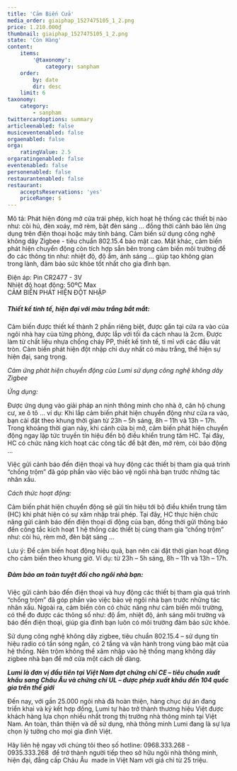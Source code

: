 ```yaml
---
title: 'Cảm Biến Cửa'
media_order: giaiphap_1527475105_1_2.png
price: 1.210.000₫
thumbnail: giaiphap_1527475105_1_2.png
state: 'Còn Hàng'
content:
    items:
        '@taxonomy':
            category: sanpham
    order:
        by: date
        dir: desc
    limit: 6
taxonomy:
    category:
        - sanpham
twittercardoptions: summary
articleenabled: false
musiceventenabled: false
orgaenabled: false
orga:
    ratingValue: 2.5
orgaratingenabled: false
eventenabled: false
personenabled: false
restaurantenabled: false
restaurant:
    acceptsReservations: 'yes'
    priceRange: $
---
```


<p>M&ocirc; tả: Ph&aacute;t hiện đ&oacute;ng mở cửa tr&aacute;i ph&eacute;p, k&iacute;ch hoạt hệ thống c&aacute;c thiết bị n&agrave;o như: c&ograve;i h&uacute;, đ&egrave;n xo&aacute;y, mở r&egrave;m, bật đ&egrave;n s&aacute;ng &hellip; đồng thời cảnh b&aacute;o l&ecirc;n ứng dụng tr&ecirc;n điện thoại hoặc m&aacute;y t&iacute;nh bảng. Cảm biến sử dụng c&ocirc;ng nghệ kh&ocirc;ng d&acirc;y Zigbee - ti&ecirc;u chuẩn 802.15.4 bảo mật cao. Mặt kh&aacute;c, cảm biến ph&aacute;t hiện chuyển động c&ograve;n t&iacute;ch hợp sẵn b&ecirc;n trong cảm biến m&ocirc;i trường để đo c&aacute;c th&ocirc;ng tin như: nhiệt độ, độ ẩm, &aacute;nh s&aacute;ng ... gi&uacute;p tạo kh&ocirc;ng gian trong l&agrave;nh, đảm bảo sức khỏe tốt nhất cho gia đ&igrave;nh bạn.</p>
<p>Điện &aacute;p: Pin CR2477 - 3V<br />Nhiệt độ hoạt động: 50&ordm;C Max<br />CẢM BIẾN PH&Aacute;T HIỆN ĐỘT NHẬP</p>
<h5>Thiết kế tinh tế, hiện đại với m&agrave;u trắng bắt mắt:</h5>
<p>Cảm biến được thiết kế th&agrave;nh 2 phần ri&ecirc;ng biệt, được gắn tại cửa ra v&agrave;o của ng&ocirc;i nh&agrave; hay của từng ph&ograve;ng, được lắp với tối đa c&aacute;ch nhau l&agrave; 2cm. Được l&agrave;m từ chất liệu nhựa chống ch&aacute;y PP, thiết kế tinh tế, tỉ mỉ với c&aacute;c đầu v&aacute;t tr&ograve;n. Cảm biến ph&aacute;t hiện đột nhập chỉ duy nhất c&oacute; m&agrave;u trắng, thể hiện sự hiện đại, sang trọng.</p>
<p><em>Cảm ứng ph&aacute;t hiện chuyển động của Lumi sử dụng c&ocirc;ng nghệ kh&ocirc;ng d&acirc;y Zigbee</em></p>
<p><em>Ứng dụng:</em></p>
<p>Được ứng dụng v&agrave;o giải ph&aacute;p an ninh th&ocirc;ng minh cho nh&agrave; ở, căn hộ chung cư, xe &ocirc; t&ocirc; &hellip; v&iacute; dụ: Khi lắp cảm biến ph&aacute;t hiện chuyển động như cửa ra v&agrave;o, bạn c&agrave;i đặt theo khung thời gian&nbsp;từ 23h &ndash; 5h s&aacute;ng, 8h &ndash; 11h v&agrave; 13h &ndash; 17h. Trong khoảng thời gian n&agrave;y, khi c&aacute;nh cửa bị mở, cảm biến ph&aacute;t hiện chuyển động ngay lập tức truyền t&iacute;n hiệu đến bộ điều khiển trung t&acirc;m HC. Tại đ&acirc;y, HC c&oacute; chức năng k&iacute;ch hoạt c&aacute;c c&ocirc;ng tắc để bật đ&egrave;n, mở r&egrave;m, c&ograve;i b&aacute;o động &hellip;</p>
<p>Việc gửi cảnh b&aacute;o đến điện thoại v&agrave; huy động c&aacute;c thiết bị tham gia qu&aacute; tr&igrave;nh &ldquo;chống trộm&rdquo; đ&atilde; g&oacute;p phần v&agrave;o việc bảo vệ ng&ocirc;i nh&agrave; bạn trước những t&aacute;c nh&acirc;n xấu.</p>
<p><em>C&aacute;ch thức hoạt động:</em></p>
<p>Cảm biến ph&aacute;t hiện chuyển động sẽ gửi t&iacute;n hiệu tới bộ điều khiển trung t&acirc;m (HC) khi ph&aacute;t hiện c&oacute; sự x&acirc;m nhập tr&aacute;i ph&eacute;p. Tại đ&acirc;y, HC thực hiện chức năng gửi cảnh b&aacute;o đến điện thoại di động của bạn, đồng thời gửi th&ocirc;ng b&aacute;o đến c&ocirc;ng tắc k&iacute;ch hoạt 1 hệ thống c&aacute;c thiết bị c&ugrave;ng tham gia &ldquo;chống trộm&rdquo; như: c&ograve;i h&uacute;, r&egrave;m mở, đ&egrave;n bật s&aacute;ng &hellip;</p>
<p>Lưu &yacute;: Để cảm biến hoạt động hiệu quả, bạn n&ecirc;n c&agrave;i đặt thời gian hoạt động cho cảm biến theo khung giờ. V&iacute; dụ: từ 23h &ndash; 5h s&aacute;ng, 8h &ndash; 11h v&agrave; 13h &ndash; 17h.</p>
<h5><em>Đảm bảo an to&agrave;n tuyệt đối cho ng&ocirc;i nh&agrave; bạn:</em></h5>
<p>Việc gửi cảnh b&aacute;o đến điện thoại v&agrave; huy động c&aacute;c thiết bị tham gia qu&aacute; tr&igrave;nh &ldquo;chống trộm&rdquo; đ&atilde; g&oacute;p phần v&agrave;o việc bảo vệ ng&ocirc;i nh&agrave; bạn trước những t&aacute;c nh&acirc;n xấu. Ngo&agrave;i ra, cảm biến c&ograve;n c&oacute; chức năng như cảm biến m&ocirc;i trường, c&oacute; thể đo được c&aacute;c th&ocirc;ng số như: độ ẩm, nhiệt độ, &aacute;nh s&aacute;ng m&ocirc;i trường v&agrave; b&aacute;o đến điện thoại, gi&uacute;p gia đ&igrave;nh bạn lu&ocirc;n c&oacute; m&ocirc;i trường đảm bảo sức khỏe.</p>
<p>Sử dụng c&ocirc;ng nghệ kh&ocirc;ng d&acirc;y zigbee, ti&ecirc;u chuẩn 802.15.4 &ndash; sử dụng t&iacute;n hiệu radio c&oacute; tần s&oacute;ng ngắn, c&oacute; 2 tầng v&agrave; vận h&agrave;nh trong v&ugrave;ng bảo mật của hệ thống. N&ecirc;n trộm kh&ocirc;ng thể x&acirc;m nhập v&agrave;o hệ thống mạng kh&ocirc;ng d&acirc;y zigbee nh&agrave; bạn để mở cửa một c&aacute;ch dễ d&agrave;ng.</p>
<p><strong><em>Lumi l&agrave; đơn vị đầu ti&ecirc;n tại Việt Nam đạt chứng chỉ CE &ndash; ti&ecirc;u chuẩn xuất khẩu sang Ch&acirc;u &Acirc;u v&agrave; chứng chỉ UL &ndash; được ph&eacute;p xuất khẩu đến 104 quốc gia tr&ecirc;n thế giới</em></strong></p>
<p>Đến nay, với gần 25.000 ng&ocirc;i nh&agrave; đ&atilde; ho&agrave;n thiện, h&agrave;ng chục dự &aacute;n đang triển khai v&agrave; k&yacute; kết hợp đồng, Lumi tự h&agrave;o trở th&agrave;nh thương hiệu Việt được kh&aacute;ch h&agrave;ng lựa chọn nhiều nhất trong thị trường nh&agrave; th&ocirc;ng minh tại Việt Nam. An to&agrave;n, th&acirc;n thiện v&agrave; dễ sử dụng, nh&agrave; th&ocirc;ng minh Lumi đang l&agrave; sự lựa chọn l&yacute; tưởng cho mọi gia đ&igrave;nh Việt.</p>
<p>H&atilde;y li&ecirc;n hệ ngay với ch&uacute;ng t&ocirc;i theo số hotline: 0968.333.268 - 0935.333.268&nbsp; để trở th&agrave;nh người tiếp theo sở hữu ng&ocirc;i nh&agrave; th&ocirc;ng minh, hiện đại, đẳng cấp Ch&acirc;u &Acirc;u&nbsp; made in Việt Nam với gi&aacute; chỉ từ 25 triệu.</p>